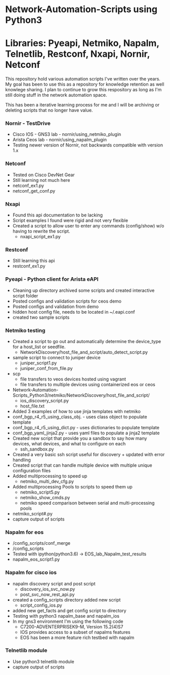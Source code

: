 # Network-Automation-Scripts using Python3
# Libraries: Pyeapi, Netmiko, Napalm, Telnetlib, Restconf, Nxapi, Nornir, Netconf
This repository hold various automation scripts I've written over the years. 
My goal has been to use this as a repository for knowledge retention as well knowlege sharing.
I plan to continue to grow this respository as long as I'm still doing stuff in the network automation space.

This has been a iterative learning process for me and I will be archiving or deleting scripts that no longer have value.

### Nornir - TestDrive 
- Cisco IOS - GNS3 lab - nornir/using_netmiko_plugin
- Arista Ceos lab - nornir/using_napalm_plugin 
- Testing newer version of Nornir, not backwards compatible with version 1.x

### Netconf
- Tested on Cisco DevNet Gear
- Still learning not much here
- netconf_ex1.py
- netconf_get_conf.py

### Nxapi 
- Found this api documentation to be lacking
- Script examples I found were rigid and not very flexible
- Created a script to allow user to enter any commands (config/show) w/o having to rewrite the script.
  - nxapi_script_ex1.py

### Restconf 
- Still learning this api
- restconf_ex1.py

### Pyeapi - Python client for Arista eAPI 
 - Cleaning up directory archived some scripts and created interactive script folder
 - Posted configs and validation scripts for ceos demo
 - Posted configs and validation from demo
 - hidden host config file, needs to be located in ~/.eapi.conf
 - created two sample scripts

### Netmiko testing
- Created a script to go out and automatically determine the device_type for a host_list or seedfile.
  - NetworkDiscovery/host_file_and_script/auto_detect_script.py
- sample script to connect to juniper device
  - juniper_script1.py
  - juniper_conf_from_file.py
- scp 
  - file transfers to veos devices hosted using vagrant
  - file transfers to multiple devices using containerized eos or ceos 
- Network-Automation-Scripts_Python3/netmiko/NetworkDiscovery/host_file_and_script/
  - ios_discovery_script.py
  - host_file.txt
- Added 3 examples of how to use jinja templates with netmiko
 - conf_bgp_r4_r5_using_class_obj. - uses class object to populate template
 - conf_bgp_r4_r5_using_dict.py - uses dictionaries to populate template
 - conf_bgp_yaml_jinja2.py - uses yaml files to populate a jinja2 template
- Created new script that provide you a sandbox to say how many devices, what devices, and what to configure on each
    - ssh_sandbox.py
- Created a very basic ssh script useful for discovery + updated with error handling
- Created script that can handle multiple device with multiple unique configuration files
- Added multiprocessing to speed up
    - netmiko_multi_dev_cfg.py
- Added multiprocessing Pools to scripts to speed them up
    - netmiko_script5.py
    - netmiko_show_cmds.py
    - netmiko speed comparison between serial and multi-processing pools
- netmiko_script#.py
- capture output of scripts

### Napalm for eos
- /config_scripts/conf_merge 
- /config_scripts
- Tested with ipython(python3.6) -> EOS_lab_Napalm_test_results
- napalm_eos_script1.py

### Napalm for cisco ios
- napalm discovery script and post script
    - discovery_ios_svc_now.py
    - post_svc_now_rest_api.py
- created a config_scripts directory added new script
    - script_config_ios.py
- added new get_facts and get config script to directory
- Testing with python3 napalm_base and napalm_ios
- In my gns3 environment I'm using the following code
    - C7200-ADVENTERPRISEK9-M, Version 15.2(4)S7
    - IOS provides access to a subset of napalms features
    - EOS has been a more feature rich testbed with napalm

### Telnetlib module
- Use python3 telnetlib module
- capture output of scripts



